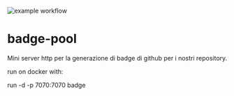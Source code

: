 ![example workflow](https://github.com/java-injection/badge-pool/actions/workflows/maven.yml/badge.svg?event=push)

# badge-pool
Mini server http per la generazione di badge di github per i nostri repository. 

run on docker with:

run -d -p 7070:7070 badge

